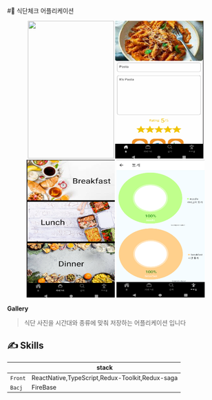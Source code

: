 #🍲 식단체크 어플리케이션

<div align="center">
    <img width="200" height ="320" src="./asset/홈.png">
    <img width="205" height ="320" src="./asset/1.png">
    <img width="205" height ="320" src="./asset/2.png">
    <img width="205" height ="320" src="./asset/4.png">
</div>

**Gallery**
>식단 사진을 시간대와 종류에 맞춰 저장하는 어플리케이션 입니다

## ✍️ Skills

|              | stack           |
| ------------ | ----------------- |
| `Front`      | ReactNative,TypeScript,Redux-Toolkit,Redux-saga |
| `Bacj`       | FireBase |
